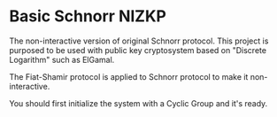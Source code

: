 # Basic Schnorr NIZKP

The non-interactive version of original Schnorr protocol. This project is purposed to be used with public key cryptosystem based on "Discrete Logarithm" such as ElGamal.

The Fiat-Shamir protocol is applied to Schnorr protocol to make it non-interactive.

You should first initialize the system with a Cyclic Group and it's ready.
